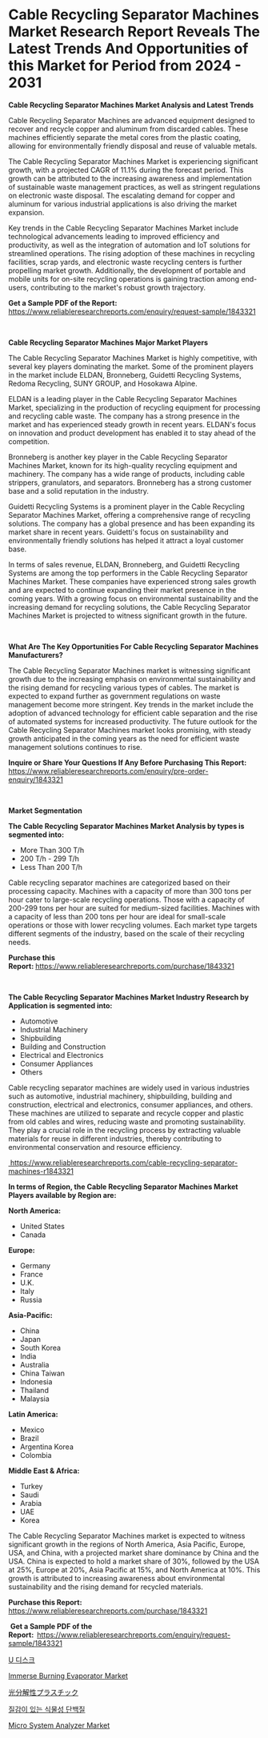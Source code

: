 <p><h1>Cable Recycling Separator Machines Market Research Report Reveals The Latest Trends And Opportunities of this Market for Period from 2024 - 2031</h1></p><p><strong>Cable Recycling Separator Machines Market Analysis and Latest Trends</strong></p>
<p><p>Cable Recycling Separator Machines are advanced equipment designed to recover and recycle copper and aluminum from discarded cables. These machines efficiently separate the metal cores from the plastic coating, allowing for environmentally friendly disposal and reuse of valuable metals.</p><p>The Cable Recycling Separator Machines Market is experiencing significant growth, with a projected CAGR of 11.1% during the forecast period. This growth can be attributed to the increasing awareness and implementation of sustainable waste management practices, as well as stringent regulations on electronic waste disposal. The escalating demand for copper and aluminum for various industrial applications is also driving the market expansion.</p><p>Key trends in the Cable Recycling Separator Machines Market include technological advancements leading to improved efficiency and productivity, as well as the integration of automation and IoT solutions for streamlined operations. The rising adoption of these machines in recycling facilities, scrap yards, and electronic waste recycling centers is further propelling market growth. Additionally, the development of portable and mobile units for on-site recycling operations is gaining traction among end-users, contributing to the market's robust growth trajectory.</p></p>
<p><strong>Get a Sample PDF of the Report:&nbsp;</strong> <a href="https://www.reliableresearchreports.com/enquiry/request-sample/1843321">https://www.reliableresearchreports.com/enquiry/request-sample/1843321</a></p>
<p>&nbsp;</p>
<p><strong>Cable Recycling Separator Machines Major Market Players</strong></p>
<p><p>The Cable Recycling Separator Machines Market is highly competitive, with several key players dominating the market. Some of the prominent players in the market include ELDAN, Bronneberg, Guidetti Recycling Systems, Redoma Recycling, SUNY GROUP, and Hosokawa Alpine.</p><p>ELDAN is a leading player in the Cable Recycling Separator Machines Market, specializing in the production of recycling equipment for processing and recycling cable waste. The company has a strong presence in the market and has experienced steady growth in recent years. ELDAN's focus on innovation and product development has enabled it to stay ahead of the competition.</p><p>Bronneberg is another key player in the Cable Recycling Separator Machines Market, known for its high-quality recycling equipment and machinery. The company has a wide range of products, including cable strippers, granulators, and separators. Bronneberg has a strong customer base and a solid reputation in the industry.</p><p>Guidetti Recycling Systems is a prominent player in the Cable Recycling Separator Machines Market, offering a comprehensive range of recycling solutions. The company has a global presence and has been expanding its market share in recent years. Guidetti's focus on sustainability and environmentally friendly solutions has helped it attract a loyal customer base.</p><p>In terms of sales revenue, ELDAN, Bronneberg, and Guidetti Recycling Systems are among the top performers in the Cable Recycling Separator Machines Market. These companies have experienced strong sales growth and are expected to continue expanding their market presence in the coming years. With a growing focus on environmental sustainability and the increasing demand for recycling solutions, the Cable Recycling Separator Machines Market is projected to witness significant growth in the future.</p></p>
<p>&nbsp;</p>
<p><strong>What Are The Key Opportunities For Cable Recycling Separator Machines Manufacturers?</strong></p>
<p><p>The Cable Recycling Separator Machines market is witnessing significant growth due to the increasing emphasis on environmental sustainability and the rising demand for recycling various types of cables. The market is expected to expand further as government regulations on waste management become more stringent. Key trends in the market include the adoption of advanced technology for efficient cable separation and the rise of automated systems for increased productivity. The future outlook for the Cable Recycling Separator Machines market looks promising, with steady growth anticipated in the coming years as the need for efficient waste management solutions continues to rise.</p></p>
<p><strong>Inquire or Share Your Questions If Any Before Purchasing This Report:</strong> <a href="https://www.reliableresearchreports.com/enquiry/pre-order-enquiry/1843321">https://www.reliableresearchreports.com/enquiry/pre-order-enquiry/1843321</a></p>
<p>&nbsp;</p>
<p><strong>Market Segmentation</strong></p>
<p><strong>The Cable Recycling Separator Machines Market Analysis by types is segmented into:</strong></p>
<p><ul><li>More Than 300 T/h</li><li>200 T/h - 299 T/h</li><li>Less Than 200 T/h</li></ul></p>
<p><p>Cable recycling separator machines are categorized based on their processing capacity. Machines with a capacity of more than 300 tons per hour cater to large-scale recycling operations. Those with a capacity of 200-299 tons per hour are suited for medium-sized facilities. Machines with a capacity of less than 200 tons per hour are ideal for small-scale operations or those with lower recycling volumes. Each market type targets different segments of the industry, based on the scale of their recycling needs.</p></p>
<p><strong>Purchase this Report:&nbsp;</strong><a href="https://www.reliableresearchreports.com/purchase/1843321">https://www.reliableresearchreports.com/purchase/1843321</a></p>
<p>&nbsp;</p>
<p><strong>The Cable Recycling Separator Machines Market Industry Research by Application is segmented into:</strong></p>
<p><ul><li>Automotive</li><li>Industrial Machinery</li><li>Shipbuilding</li><li>Building and Construction</li><li>Electrical and Electronics</li><li>Consumer Appliances</li><li>Others</li></ul></p>
<p><p>Cable recycling separator machines are widely used in various industries such as automotive, industrial machinery, shipbuilding, building and construction, electrical and electronics, consumer appliances, and others. These machines are utilized to separate and recycle copper and plastic from old cables and wires, reducing waste and promoting sustainability. They play a crucial role in the recycling process by extracting valuable materials for reuse in different industries, thereby contributing to environmental conservation and resource efficiency.</p></p>
<p><a href="https://www.reliableresearchreports.com/cable-recycling-separator-machines-r1843321">&nbsp;https://www.reliableresearchreports.com/cable-recycling-separator-machines-r1843321</a></p>
<p><strong>In terms of Region, the Cable Recycling Separator Machines Market Players available by Region are:</strong></p>
<p>
    <p> <strong> North America: </strong>
        <ul>
            <li>United States</li>
            <li>Canada</li>
        </ul>
        </p> 
    <p> <strong> Europe: </strong>
        <ul>
            <li>Germany</li>
            <li>France</li>
            <li>U.K.</li>
            <li>Italy</li>
            <li>Russia</li>
        </ul>
        </p> 
    <p> <strong> Asia-Pacific: </strong>
        <ul>
            <li>China</li>
            <li>Japan</li>
            <li>South Korea</li>
            <li>India</li>
            <li>Australia</li>
            <li>China Taiwan</li>
            <li>Indonesia</li>
            <li>Thailand</li>
            <li>Malaysia</li>
        </ul>
        </p> 
    <p> <strong> Latin America: </strong>
        <ul>
            <li>Mexico</li>
            <li>Brazil</li>
            <li>Argentina Korea</li>
            <li>Colombia</li>
        </ul>
        </p> 
    <p> <strong> Middle East & Africa: </strong>
        <ul>
            <li>Turkey</li>
            <li>Saudi</li>
            <li>Arabia</li>
            <li>UAE</li>
            <li>Korea</li>
        </ul>
    </p>
    </p>
<p><p>The Cable Recycling Separator Machines market is expected to witness significant growth in the regions of North America, Asia Pacific, Europe, USA, and China, with a projected market share dominance by China and the USA. China is expected to hold a market share of 30%, followed by the USA at 25%, Europe at 20%, Asia Pacific at 15%, and North America at 10%. This growth is attributed to increasing awareness about environmental sustainability and the rising demand for recycled materials.</p></p>
<p><strong>Purchase this Report: </strong><a href="https://www.reliableresearchreports.com/purchase/1843321">https://www.reliableresearchreports.com/purchase/1843321</a></p>
<p>&nbsp;<strong>Get a Sample PDF of the Report:&nbsp;&nbsp;</strong><a href="https://www.reliableresearchreports.com/enquiry/request-sample/1843321">https://www.reliableresearchreports.com/enquiry/request-sample/1843321</a></p>
<p><strong></strong></p>
<p><p><a href="https://github.com/Tristiarton768456/Market-Research-Report-List-1/blob/main/515138839300.md">U 디스크</a></p><p><a href="https://github.com/timeliteaut/Market-Research-Report-List-2/blob/main/immerse-burning-evaporator-market.md">Immerse Burning Evaporator Market</a></p><p><a href="https://github.com/RudyBoyer2017/Market-Research-Report-List-1/blob/main/745959842768.md">光分解性プラスチック</a></p><p><a href="https://github.com/vsoq0zknh59/Market-Research-Report-List-1/blob/main/744849539299.md">질감이 있는 식물성 단백질</a></p><p><a href="https://github.com/seekum/Market-Research-Report-List-2/blob/main/micro-system-analyzer-market.md">Micro System Analyzer Market</a></p></p>